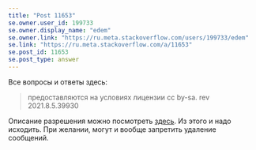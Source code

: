 ```yaml
---
title: "Post 11653"
se.owner.user_id: 199733
se.owner.display_name: "edem"
se.owner.link: "https://ru.meta.stackoverflow.com/users/199733/edem"
se.link: "https://ru.meta.stackoverflow.com/a/11653"
se.post_id: 11653
se.post_type: answer
---
```

<p>Все вопросы и ответы здесь:</p>
<blockquote>
<p>предоставляются на условиях лицензии cc by-sa. rev 2021.8.5.39930</p>
</blockquote>
<p>Описание разрешения можно посмотреть <a href="https://creativecommons.org/licenses/by-sa/4.0/deed.ru" rel="nofollow noreferrer">здесь</a>. Из этого и надо исходить. При желании, могут и вообще запретить удаление сообщений.</p>
